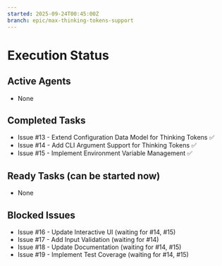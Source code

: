 ```yaml
---
started: 2025-09-24T00:45:00Z
branch: epic/max-thinking-tokens-support
---
```


# Execution Status

## Active Agents
- None

## Completed Tasks
- Issue #13 - Extend Configuration Data Model for Thinking Tokens ✅
- Issue #14 - Add CLI Argument Support for Thinking Tokens ✅
- Issue #15 - Implement Environment Variable Management ✅

## Ready Tasks (can be started now)
- None

## Blocked Issues
- Issue #16 - Update Interactive UI (waiting for #14, #15)
- Issue #17 - Add Input Validation (waiting for #14)
- Issue #18 - Update Documentation (waiting for #14, #15)
- Issue #19 - Implement Test Coverage (waiting for #14, #15)